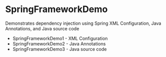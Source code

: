 # SpringFrameworkDemo
Demonstrates dependency injection using Spring XML Configuration, Java Annotations, and Java source code

- SpringFrameworkDemo1 - XML Configuration
- SpringFrameworkDemo2 - Java Annotations
- SpringFrameworkDemo3 - Java source code
